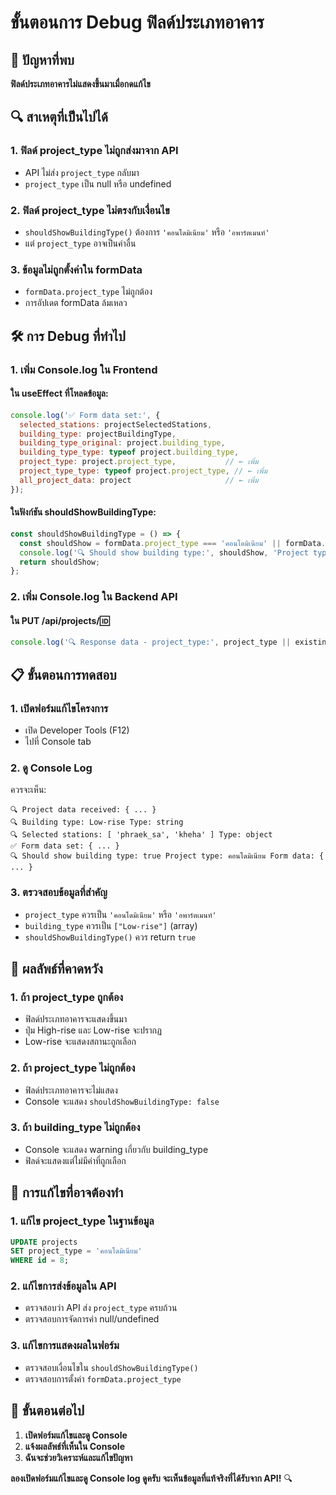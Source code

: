 # ขั้นตอนการ Debug ฟิลด์ประเภทอาคาร

## 🚨 ปัญหาที่พบ

**ฟิลด์ประเภทอาคารไม่แสดงขึ้นมาเมื่อกดแก้ไข**

## 🔍 สาเหตุที่เป็นไปได้

### 1. **ฟิลด์ project_type ไม่ถูกส่งมาจาก API**
- API ไม่ส่ง `project_type` กลับมา
- `project_type` เป็น null หรือ undefined

### 2. **ฟิลด์ project_type ไม่ตรงกับเงื่อนไข**
- `shouldShowBuildingType()` ต้องการ `'คอนโดมิเนียม'` หรือ `'อพาร์ตเมนท์'`
- แต่ `project_type` อาจเป็นค่าอื่น

### 3. **ข้อมูลไม่ถูกตั้งค่าใน formData**
- `formData.project_type` ไม่ถูกต้อง
- การอัปเดต formData ล้มเหลว

## 🛠️ การ Debug ที่ทำไป

### 1. **เพิ่ม Console.log ใน Frontend**

#### ใน useEffect ที่โหลดข้อมูล:
```javascript
console.log('✅ Form data set:', {
  selected_stations: projectSelectedStations,
  building_type: projectBuildingType,
  building_type_original: project.building_type,
  building_type_type: typeof project.building_type,
  project_type: project.project_type,           // ← เพิ่ม
  project_type_type: typeof project.project_type, // ← เพิ่ม
  all_project_data: project                     // ← เพิ่ม
});
```

#### ในฟังก์ชัน shouldShowBuildingType:
```javascript
const shouldShowBuildingType = () => {
  const shouldShow = formData.project_type === 'คอนโดมิเนียม' || formData.project_type === 'อพาร์ตเมนท์';
  console.log('🔍 Should show building type:', shouldShow, 'Project type:', formData.project_type, 'Form data:', formData);
  return shouldShow;
};
```

### 2. **เพิ่ม Console.log ใน Backend API**

#### ใน PUT /api/projects/:id:
```javascript
console.log('🔍 Response data - project_type:', project_type || existingProject[0].project_type);
```

## 📋 ขั้นตอนการทดสอบ

### 1. **เปิดฟอร์มแก้ไขโครงการ**
- เปิด Developer Tools (F12)
- ไปที่ Console tab

### 2. **ดู Console Log**
ควรจะเห็น:
```
🔍 Project data received: { ... }
🔍 Building type: Low-rise Type: string
🔍 Selected stations: [ 'phraek_sa', 'kheha' ] Type: object
✅ Form data set: { ... }
🔍 Should show building type: true Project type: คอนโดมิเนียม Form data: { ... }
```

### 3. **ตรวจสอบข้อมูลที่สำคัญ**
- `project_type` ควรเป็น `'คอนโดมิเนียม'` หรือ `'อพาร์ตเมนท์'`
- `building_type` ควรเป็น `["Low-rise"]` (array)
- `shouldShowBuildingType()` ควร return `true`

## 🎯 ผลลัพธ์ที่คาดหวัง

### 1. **ถ้า project_type ถูกต้อง**
- ฟิลด์ประเภทอาคารจะแสดงขึ้นมา
- ปุ่ม High-rise และ Low-rise จะปรากฏ
- Low-rise จะแสดงสถานะถูกเลือก

### 2. **ถ้า project_type ไม่ถูกต้อง**
- ฟิลด์ประเภทอาคารจะไม่แสดง
- Console จะแสดง `shouldShowBuildingType: false`

### 3. **ถ้า building_type ไม่ถูกต้อง**
- Console จะแสดง warning เกี่ยวกับ building_type
- ฟิลด์จะแสดงแต่ไม่มีค่าที่ถูกเลือก

## 🔧 การแก้ไขที่อาจต้องทำ

### 1. **แก้ไข project_type ในฐานข้อมูล**
```sql
UPDATE projects 
SET project_type = 'คอนโดมิเนียม' 
WHERE id = 8;
```

### 2. **แก้ไขการส่งข้อมูลใน API**
- ตรวจสอบว่า API ส่ง `project_type` ครบถ้วน
- ตรวจสอบการจัดการค่า null/undefined

### 3. **แก้ไขการแสดงผลในฟอร์ม**
- ตรวจสอบเงื่อนไขใน `shouldShowBuildingType()`
- ตรวจสอบการตั้งค่า `formData.project_type`

## 📝 ขั้นตอนต่อไป

1. **เปิดฟอร์มแก้ไขและดู Console**
2. **แจ้งผลลัพธ์ที่เห็นใน Console**
3. **ฉันจะช่วยวิเคราะห์และแก้ไขปัญหา**

**ลองเปิดฟอร์มแก้ไขและดู Console log ดูครับ จะเห็นข้อมูลที่แท้จริงที่ได้รับจาก API!** 🔍






















